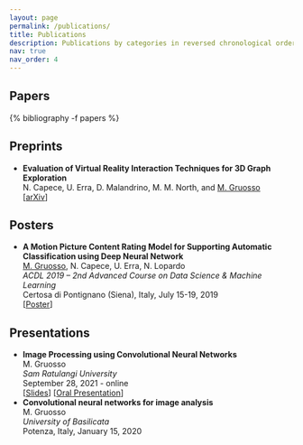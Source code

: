 ```yaml
---
layout: page
permalink: /publications/
title: Publications
description: Publications by categories in reversed chronological order.
nav: true
nav_order: 4
---
```


## Papers

<!-- _pages/publications.md -->
<div class="publications">

{% bibliography -f papers %}

</div>

## Preprints

- **Evaluation of Virtual Reality Interaction Techniques for 3D Graph Exploration**
  <br>N. Capece, U. Erra, D. Malandrino, M. M. North, and <u> M. Gruosso</u>
  <br>[[arXiv](https://arxiv.org/abs/2302.05660)]

## Posters

- **A Motion Picture Content Rating Model for Supporting Automatic Classification using Deep Neural Network**
  <br><u> M. Gruosso</u>, N. Capece, U. Erra, N. Lopardo
  <br>_ACDL 2019 &ndash; 2nd Advanced Course on Data Science &amp; Machine Learning_
  <br>Certosa di Pontignano (Siena), Italy, July 15-19, 2019
  <br>[[Poster](http://graphics.unibas.it/www/mgruosso/posters/poster_70x90cm.pdf)]

## Presentations

- **Image Processing using Convolutional Neural Networks**
  <br>M. Gruosso
  <br>_Sam Ratulangi University_
  <br>September 28, 2021 - online
  <br>[[Slides](http://graphics.unibas.it/www/mgruosso/slides/workshop_28_09_21.pptx)] [[Oral Presentation](https://www.youtube.com/watch?v=HlsWxLlPxB4)]
- **Convolutional neural networks for image analysis**
  <br>M. Gruosso
  <br><i>University of Basilicata</i>
  <br>Potenza, Italy, January 15, 2020
